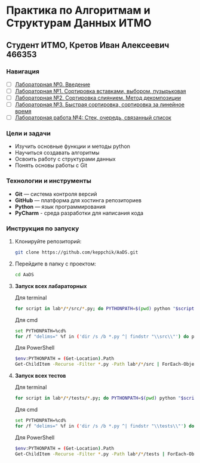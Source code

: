 # Практика по Алгоритмам и Cтруктурам Данных ИТМО 

## Студент ИТМО,  Кретов Иван Алексеевич 466353

### Навигация

- [ ] [Лабораторная №0. Введение](lab0)
- [ ] [Лабораторная №1. Сортировка вставками, выбором, пузырьковая](lab1)
- [ ] [Лабораторная №2. Сортировка слиянием. Метод декомпозиции](lab2)
- [ ] [Лабораторная №3. Быстрая сортировка, сортировка за линейное время](lab3)
- [ ] [Лабораторная работа №4: Стек, очередь, связанный список](lab4)

### Цели и задачи

- Изучить основные функции и методы python
- Научиться создавать алгоритмы
- Освоить работу с структурами данных
- Понять основы работы с Git

### Технологии и инструменты

- **Git** — система контроля версий
- **GitHub** — платформа для хостинга репозиториев
- **Python** — язык программирования
- **PyCharm** - среда разработки для написания кода 

### Инструкция по запуску

1. Клонируйте репозиторий:
   ```bash
   git clone https://github.com/keppchik/AaDS.git
   ```
2. Перейдите в папку с проектом:
   ```bash
   cd AaDS
   ```
3. **Запуск всех лабараторных**

   Для terminal
   ```bash
   for script in lab*/*/src/*.py; do PYTHONPATH=$(pwd) python "$script"; done
   ```
   Для cmd
   ```bash
   set PYTHONPATH=%cd%
   for /f "delims=" %f in ('dir /s /b *.py ^| findstr "\\src\\"') do python "%f"
   ```
   Для PowerShell
   ```bash
   $env:PYTHONPATH = (Get-Location).Path
   Get-ChildItem -Recurse -Filter *.py -Path lab*/*/src | ForEach-Object { python $_.FullName }
   ```


4. **Запуск всех тестов**

    Для terminal
   ```bash
   for script in lab*/*/tests/*.py; do PYTHONPATH=$(pwd) python "$script"; done
   ```
   Для cmd
   ```bash
   set PYTHONPATH=%cd%
   for /f "delims=" %f in ('dir /s /b *.py ^| findstr "\\tests\\"') do python "%f"
   ```
   Для PowerShell
   ```bash
   $env:PYTHONPATH = (Get-Location).Path
   Get-ChildItem -Recurse -Filter *.py -Path lab*/*/tests | ForEach-Object { python $_.FullName }
   ```


